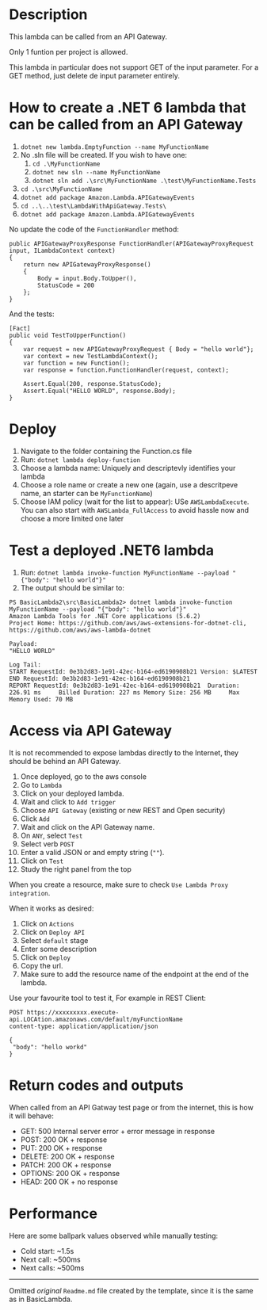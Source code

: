 # Description
This lambda can be called from an API Gateway.

Only 1 funtion per project is allowed.

This lambda in particular does not support GET of the input parameter. For a GET method, just delete de input parameter entirely.

# How to create a .NET 6 lambda that can be called from an API Gateway
1. ```dotnet new lambda.EmptyFunction --name MyFunctionName```
2. No .sln file will be created. If you wish to have one:
   1. ```cd .\MyFunctionName```
   2. ```dotnet new sln --name MyFunctionName```
   3. ```dotnet sln add .\src\MyFunctionName .\test\MyFunctionName.Tests```
3. ```cd .\src\MyFunctionName```
4. ```dotnet add package Amazon.Lambda.APIGatewayEvents```
5. ```cd ..\..\test\LambdaWithApiGateway.Tests\```
6. ```dotnet add package Amazon.Lambda.APIGatewayEvents```

No update the code of the ```FunctionHandler``` method:
```
public APIGatewayProxyResponse FunctionHandler(APIGatewayProxyRequest input, ILambdaContext context)
{
    return new APIGatewayProxyResponse()
    {
        Body = input.Body.ToUpper(),
        StatusCode = 200
    };
}
```

And the tests:
```
[Fact]
public void TestToUpperFunction()
{
    var request = new APIGatewayProxyRequest { Body = "hello world"};
    var context = new TestLambdaContext();
    var function = new Function(); 
    var response = function.FunctionHandler(request, context);

    Assert.Equal(200, response.StatusCode);
    Assert.Equal("HELLO WORLD", response.Body);
}
```

# Deploy
1. Navigate to the folder containing the Function.cs file
2. Run: ```dotnet lambda deploy-function```
3. Choose a lambda name: Uniquely and descriptevly identifies your lambda
4. Choose a role name or create a new one (again, use a descritpeve name, an starter can be ```MyFunctionName```)
5. Choose IAM policy (wait for the list to appear): USe ```AWSLambdaExecute```. You can also start with ```AWSLambda_FullAccess``` to avoid hassle now and choose a more limited one later

# Test a deployed .NET6 lambda
1. Run: ```dotnet lambda invoke-function MyFunctionName --payload "{"body": "hello world"}"```
2. The output should be similar to:
```
PS BasicLambda2\src\BasicLambda2> dotnet lambda invoke-function MyFunctionName --payload "{"body": "hello world"}"
Amazon Lambda Tools for .NET Core applications (5.6.2)
Project Home: https://github.com/aws/aws-extensions-for-dotnet-cli, https://github.com/aws/aws-lambda-dotnet

Payload:
"HELLO WORLD"

Log Tail:
START RequestId: 0e3b2d83-1e91-42ec-b164-ed6190908b21 Version: $LATEST
END RequestId: 0e3b2d83-1e91-42ec-b164-ed6190908b21
REPORT RequestId: 0e3b2d83-1e91-42ec-b164-ed6190908b21  Duration: 226.91 ms     Billed Duration: 227 ms Memory Size: 256 MB     Max Memory Used: 70 MB
```

# Access via API Gateway
It is not recommended to expose lambdas directly to the Internet, they should be behind an API Gateway.

1. Once deployed, go to the aws console
2. Go to ```Lambda```
3. Click on your deployed lambda.
4. Wait and click to ```Add trigger```
5. Choose ```API Gateway``` (existing or new REST and Open security)
6. Click ```Add```
7. Wait and click on the API Gateway name.
8. On ```ANY```, select ```Test```
9. Select verb ```POST```
10. Enter a valid JSON or and empty string (```""```).
11. Click on ```Test```
12. Study the right panel from the top

When you create a resource, make sure to check ```Use Lambda Proxy integration```.

When it works as desired:
1. Click on ```Actions```
2. Click on ```Deploy API```
3. Select ```default``` stage
4. Enter some description
5. Click on ```Deploy```
6. Copy the url.
7. Make sure to add the resource name of the endpoint at the end of the lambda.

Use your favourite tool to test it, For example in REST Client:
```
POST https://xxxxxxxxx.execute-api.LOCAtion.amazonaws.com/default/myFunctionName
content-type: application/application/json

{
 "body": "hello workd"
}
```

# Return codes and outputs

When called from an API Gatway test page or from the internet, this is how it will behave:

- GET: 500 Internal server error + error message in response
- POST: 200 OK + response
- PUT: 200 OK + response
- DELETE: 200 OK + response
- PATCH: 200 OK + response
- OPTIONS: 200 OK + response
- HEAD: 200 OK + no response

# Performance
Here are some ballpark values observed while manually testing:
- Cold start: ~1.5s
- Next call: ~500ms
- Next calls: ~500ms

---

Omitted *original* ```Readme.md``` file created by the template, since it is the same as in BasicLambda.